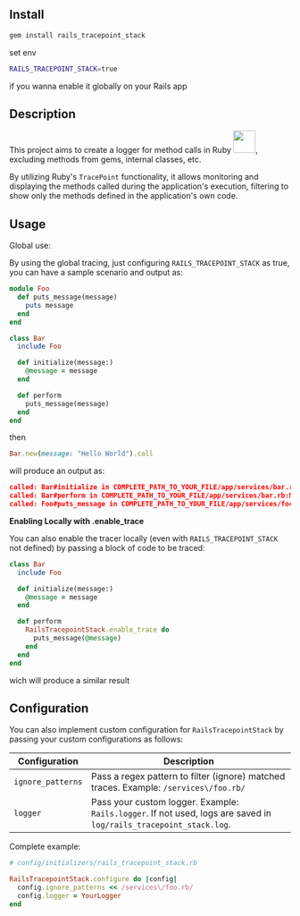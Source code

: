 ## Install

```bash
gem install rails_tracepoint_stack
```

set env 
```bash
RAILS_TRACEPOINT_STACK=true
``` 
if you wanna enable it globally on your Rails app

## Description

This project aims to create a logger for method calls in Ruby <img src="https://i.pinimg.com/originals/3f/f8/de/3ff8de311854ae91dae1919f7806ff86.gif" width="40px" heigth="40px">, excluding methods from gems, internal classes, etc.

By utilizing Ruby's `TracePoint` functionality, it allows monitoring and displaying the methods called during the application's execution, filtering to show only the methods defined in the application's own code.

## Usage 

Global use:

By using the global tracing, just configuring `RAILS_TRACEPOINT_STACK` as true, you can have a sample scenario and output as:

```ruby
module Foo
  def puts_message(message)
    puts message
  end
end

class Bar
  include Foo

  def initialize(message:)
    @message = message
  end

  def perform
    puts_message(message)
  end
end
```

then

```ruby
Bar.new(message: "Hello World").call
```

will produce an output as:

```json
called: Bar#initialize in COMPLETE_PATH_TO_YOUR_FILE/app/services/bar.rb:METHOD_LINE with params: {:message=>"Hello World"}
called: Bar#perform in COMPLETE_PATH_TO_YOUR_FILE/app/services/bar.rb:METHOD_LINE with params: {}
called: Foo#puts_message in COMPLETE_PATH_TO_YOUR_FILE/app/services/foo:METHOD_LINE with params: {:message=>"Hello World"}
```
**Enabling Locally with .enable_trace**

You can also enable the tracer locally (even with `RAILS_TRACEPOINT_STACK` not defined) by passing a block of code to be traced:

```ruby
class Bar
  include Foo

  def initialize(message:)
    @message = message
  end

  def perform
    RailsTracepointStack.enable_trace do
      puts_message(@message)
    end
  end
end
```
wich will produce a similar result

## Configuration

You can also implement custom configuration for `RailsTracepointStack` by passing your custom configurations as follows:

| Configuration     | Description                                                                                   |
|-------------------|-----------------------------------------------------------------------------------------------|
| `ignore_patterns` | Pass a regex pattern to filter (ignore) matched traces. Example: `/services\/foo.rb/`         |
| `logger`          | Pass your custom logger. Example: `Rails.logger`. If not used, logs are saved in `log/rails_tracepoint_stack.log`. |

Complete example:

```ruby
# config/initializers/rails_tracepoint_stack.rb

RailsTracepointStack.configure do |config|
  config.ignore_patterns << /services\/foo.rb/
  config.logger = YourLogger
end
